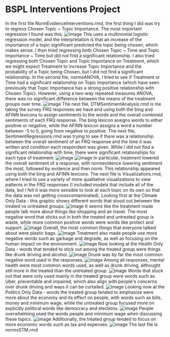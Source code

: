 # BSPL Interventions Project
In the first file NormEvidenceInterventions.rmd, the first thing I did was try to regress Chosen Topic ~ Topic Importance. 
The most important regression I found was this: 
![image](https://github.com/AaronDantzler/InterventionsProject/assets/113250815/25e4d27e-b5c0-4ffc-a1d8-a78a0a00a888) 
This uses a multinomial logistic regression model, and the interpretation is that an increase of the importance of a topic significant predicted the topic being chosen, which makes sense. I then tried regressing both Chosen Topic ~ Time and Topic Importance ~ Time but did not find a significant relationship. I also tried regressing both Chosen Topic and Topic Importance on Treatment, which we might expect Treatment to increase Topic Importance and the probability of a Topic being Chosen, but I did not find a significant relationship.
In the second file, normsANOVA, I tried to see if Treatment or Time had a significant relationship on Topic Importance (which have seen previously that Topic Importance has a strong positive relationship with Chosen Topic). However, using a two-way repeated measures ANOVA, there was no significant difference between the means of the treatment groups over time. 
![image](https://github.com/AaronDantzler/InterventionsProject/assets/113250815/df64f9ff-2929-4a1f-8a39-44ca9d96db3b)
The next file, DTMSentimentAnalysis.rmd is me taking the survey FRQ responses we have and using both the bing and AFINN lexicons to assign sentiments to the words and the overall combined sentiments of each FRQ response. The bing lexicon assigns words to either positive or negative, while the AFINN lexicon assigns a word a number between -5 to 5, going from negative to positive.
The next file, SentimentRegressions.rmd was trying to see if there was a relationship between the overall sentiment of an FRQ response and the time it was written and condition each respondent was given. While I did not find a significant relationship with time, there were significant relationships for each type of treatment: 
![image](https://github.com/AaronDantzler/InterventionsProject/assets/113250815/3cb7d35b-7be7-436f-a330-c477c69ba314) ![image](https://github.com/AaronDantzler/InterventionsProject/assets/113250815/8c05fade-8e8b-4185-85f3-2ea5b2f22f2a) 
In particular, treatment lowered the overall sentiment of a response, with normevidence lowering sentiment the most, followed by evidence and then norm. This relationship appeared using both the bing and AFINN lexicons.
The next file is Visualizations.rmd, where I tried to use a variety of more qualitative visualizations to view patterns in the FRQ responses (I included models that include all of the data, but I felt it was more sensible to look at each topic on its own so that the data was not getting crosscontaminated). Looking first at the Climate Only Data - this graphic shows different words that stood out between the treated vs untreated groups: 
![image](https://github.com/AaronDantzler/InterventionsProject/assets/113250815/742682fb-cd90-4d2b-a48c-97052156585c) 
It seems like the treatment made people talk more about things like shopping and air travel. 
The most negative word that sticks out in both the treated and untreated group is waste, while more common positive words were words like protect and support. ![image](https://github.com/AaronDantzler/InterventionsProject/assets/113250815/6c66b827-7b86-40d1-8517-dfdb56db6dd7) Overall, the most common things that everyone talked about were plastic bags. 
![image](https://github.com/AaronDantzler/InterventionsProject/assets/113250815/851e9cad-3c6d-4875-93b9-826db03a48c1) 
Treatment also made people use more negative words such as garbage and degrade, as well as focusing on the human impact on the environment. 
![image](https://github.com/AaronDantzler/InterventionsProject/assets/113250815/94f50ac3-262d-4559-b6e8-cae0785d95d1)
Now looking at the Health Only Data - words that tended to stick out among the treated group were things like drunk driving and alcohol. 
![image](https://github.com/AaronDantzler/InterventionsProject/assets/113250815/a7449400-5a1b-468d-9cf3-e6bafa8b602d) 
Drunk was by far the most common negative word used in the responses. 
![image](https://github.com/AaronDantzler/InterventionsProject/assets/113250815/dba6db59-6e18-4764-a0a0-ded8ebdc2f95) 
Among all responses, mental health were most common words used, as well as drunk driving, althought still more in the treated than the untreated group. 
![image](https://github.com/AaronDantzler/InterventionsProject/assets/113250815/469352d9-01e7-477d-a5bb-7d1b93db5b71) 
Words that stuck out that were only used mainly in the treated group were words such as Uber, preventable and impaired, which also align with people's concerns over drunk driving and ways it can be curtailed. 
![image](https://github.com/AaronDantzler/InterventionsProject/assets/113250815/336427ee-9866-4c2d-a224-6e217aa6e4b0)
Looking now at the Politics Only Data - words the treated group tended to emphasize were more about the economy and its effect on people, with words such as bills, money and minimum wage, while the untreated group focused more on explicitly political words like democracy and elections. 
![image](https://github.com/AaronDantzler/InterventionsProject/assets/113250815/9544418a-edd6-4216-a32e-cf2b5d449f42) 
People overwhelming used the words people and minimum wage when discussing these topics. 
![image](https://github.com/AaronDantzler/InterventionsProject/assets/113250815/6ab8c6ae-1377-467a-99d7-7c2a89741faa) 
Additionally, the treated group tended to focus on more economic words such as tax and expenses. 
![image](https://github.com/AaronDantzler/InterventionsProject/assets/113250815/6464c7af-978f-4d94-917c-35864634daa8)
The last file is normsSTM.rmd






  


